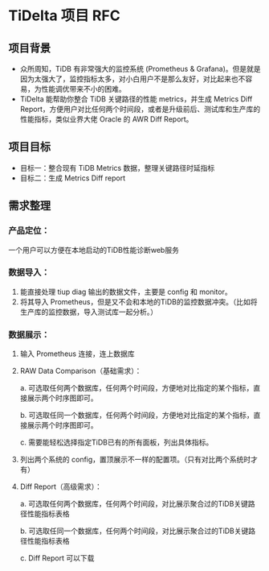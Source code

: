 # TiDelta 项目 RFC

## 项目背景
- 众所周知，TiDB 有非常强大的监控系统 (Prometheus & Grafana)。但是就是因为太强大了，监控指标太多，对小白用户不是那么友好，对比起来也不容易，为性能调优带来不小的困难。
- TiDelta 能帮助你整合 TiDB 关键路径的性能 metrics，并生成 Metrics Diff Report，方便用户对比任何两个时间段，或者是升级前后、测试库和生产库的性能指标，类似业界大佬 Oracle 的 AWR Diff Report。

## 项目目标
- 目标一：整合现有 TiDB Metrics 数据，整理关键路径时延指标
- 目标二：生成 Metrics Diff report

## 需求整理

### 产品定位：
一个用户可以方便在本地启动的TiDB性能诊断web服务

### 数据导入：
1. 能直接处理 tiup diag 输出的数据文件，主要是 config 和 monitor。	
2. 将其导入 Prometheus，但是又不会和本地的TiDB的监控数据冲突。（比如将生产库的监控数据，导入测试库一起分析。）


### 数据展示：
1. 输入 Prometheus 连接，连上数据库
2. RAW Data Comparison（基础需求）：

	a. 可选取任何两个数据库，任何两个时间段，方便地对比指定的某个指标，直接展示两个时序图即可。
	
	b. 可选取任同一个数据库，任何两个时间段，方便地对比指定的某个指标，直接展示两个时序图即可。
	
	c. 需要能轻松选择指定TiDB已有的所有面板，列出具体指标。
	
3. 列出两个系统的 config，置顶展示不一样的配置项。（只有对比两个系统时才有）
4. Diff Report（高级需求）：

	a. 可选取任何两个数据库，任何两个时间段，对比展示聚合过的TiDB关键路径性能指标表格
	
	b. 可选取任同一个数据库，任何两个时间段，对比展示聚合过的TiDB关键路径性能指标表格
	
	c. Diff Report 可以下载
